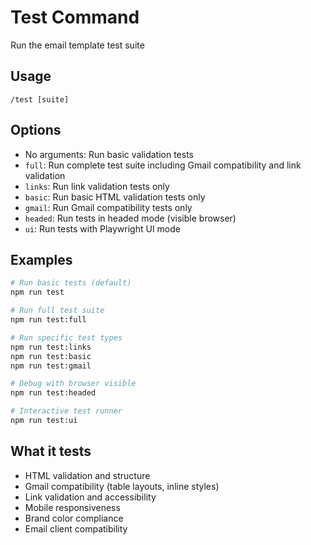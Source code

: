 # Test Command

Run the email template test suite

## Usage

```
/test [suite]
```

## Options

- No arguments: Run basic validation tests
- `full`: Run complete test suite including Gmail compatibility and link validation
- `links`: Run link validation tests only
- `basic`: Run basic HTML validation tests only
- `gmail`: Run Gmail compatibility tests only
- `headed`: Run tests in headed mode (visible browser)
- `ui`: Run tests with Playwright UI mode

## Examples

```bash
# Run basic tests (default)
npm run test

# Run full test suite
npm run test:full

# Run specific test types
npm run test:links
npm run test:basic
npm run test:gmail

# Debug with browser visible
npm run test:headed

# Interactive test runner
npm run test:ui
```

## What it tests

- HTML validation and structure
- Gmail compatibility (table layouts, inline styles)
- Link validation and accessibility
- Mobile responsiveness
- Brand color compliance
- Email client compatibility